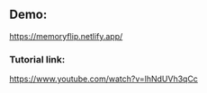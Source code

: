 ## Demo:

https://memoryflip.netlify.app/

### Tutorial link:

https://www.youtube.com/watch?v=lhNdUVh3qCc
